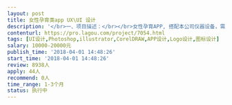 ```yaml
---                
layout: post       
title: 女性孕育类app UX\UI 设计           
description: '</br>一、项目描述：</br></br>女性孕育APP, 搭配本公司仪器设备，需制作符合国内大众的审美风格的app UI，需做UX 测试，符合用户使用习惯</br></br>二、主要功能点：</br>记经期、记录体温、记录本公司监测结果，自动生成数据、知识问答等</br></br>三、可参考产品：</br>美柚、大姨妈、疯狂造人、国外app : Glow 、kindara</br></br>四、人员要求：</br></br>1、理解用户行为、需求、驱动以及反馈。</br>2、 优秀的创新与沟通协调能力，能在复杂情境和约束条件下找到平衡和创新的方法。</br>3、熟悉界面设计的流程方法，出色的设计语言表达能力</br>4、强大的执行能力，灵活的反应速度，能依据用户反馈作出调整，能推动设计落地；</br>5、对时下女性App可用性原则有深刻的理解；</br>6、有女性App产品、物联网、医疗健康产品的设计经验；</br>7、良好的沟通能力和契约精神。</br>'     
contenturl: https://pro.lagou.com/project/7054.html      
tags: [UI设计,Photoshop,illustrator,CorelDRAW,APP设计,Logo设计,图标设计]            
salary: 10000-20000元          
publish_time: '2018-04-01 14:48:26'         
start_time: '2018-04-01 14:48:26'           
review: 8938人                   
apply: 44人                   
recommend: 0人                   
time_range: 1-3个月              
status: 执行中                  
---                 
```

